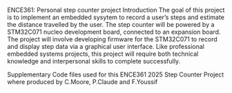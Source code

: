 ENCE361: Personal step counter project
 Introduction
 The goal of this project is to implement an embedded sysytem to record a user’s steps and
 estimate the distance travelled by the user. The step counter will be powered by a STM32C071
 nucleo development board, connected to an expansion board. The project will involve developing
 firmware for the STM32C071 to record and display step data via a graphical user interface. Like
 professional embedded systems projects, this project will require both technical knowledge and
 interpersonal skills to complete successfully.

 Supplementary Code files used for this ENCE361 2025 Step Counter Project where produced by C.Moore, P.Claude and F.Youssif 
